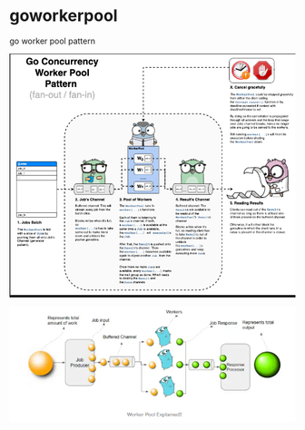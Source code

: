 # goworkerpool
go worker pool pattern

![alt text](https://github.com/fgmaia/goworkerpool/blob/master/workerpool.png?raw=true)

![alt text](https://github.com/fgmaia/goworkerpool/blob/master/workerpool1.png?raw=true)